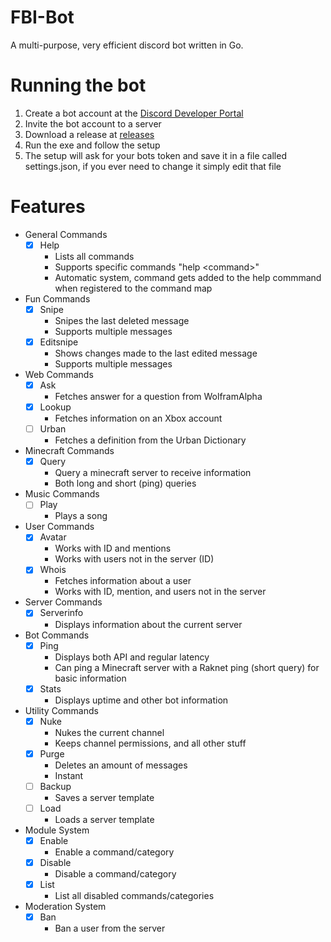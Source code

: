# FBI-Bot
A multi-purpose, very efficient discord bot written in Go.

# Running the bot
1. Create a bot account at the [Discord Developer Portal](https://discord.com/developers/applications)
2. Invite the bot account to a server
3. Download a release at [releases](https://github.com/Prim69/FBI-Bot/tags)
4. Run the exe and follow the setup
5. The setup will ask for your bots token and save it in a file called settings.json, if you ever need to change it simply edit that file

# Features
 - General Commands
   - [x] Help
     - Lists all commands
     - Supports specific commands "help \<command>"
     - Automatic system, command gets added to the help commmand when registered to the command map
 - Fun Commands
   - [x] Snipe
     - Snipes the last deleted message
     - Supports multiple messages
   - [x] Editsnipe
     - Shows changes made to the last edited message
     - Supports multiple messages
 - Web Commands
   - [x] Ask
     - Fetches answer for a question from WolframAlpha
   - [x] Lookup
     - Fetches information on an Xbox account
   - [ ] Urban
     - Fetches a definition from the Urban Dictionary
 - Minecraft Commands
   - [x] Query
     - Query a minecraft server to receive information
     - Both long and short (ping) queries
 - Music Commands
   - [ ] Play
      - Plays a song
 - User Commands
   - [x] Avatar
     - Works with ID and mentions
     - Works with users not in the server (ID)
   - [x] Whois
     - Fetches information about a user
     - Works with ID, mention, and users not in the server
 - Server Commands
   - [x] Serverinfo
     - Displays information about the current server
 - Bot Commands
   - [x] Ping
     - Displays both API and regular latency
     - Can ping a Minecraft server with a Raknet ping (short query) for basic information
   - [x] Stats
     - Displays uptime and other bot information
 - Utility Commands
   - [x] Nuke
     - Nukes the current channel
     - Keeps channel permissions, and all other stuff
   - [x] Purge
     - Deletes an amount of messages
     - Instant
   - [ ] Backup
     - Saves a server template
   - [ ] Load
     - Loads a server template
 - Module System
   - [x] Enable
     - Enable a command/category
   - [x] Disable
     - Disable a command/category
   - [x] List
     - List all disabled commands/categories
 - Moderation System
   - [x] Ban
     - Ban a user from the server